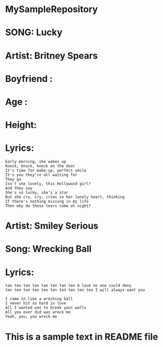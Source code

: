 # MySampleRepository
# SONG: Lucky
# Artist: Britney Spears
# Boyfriend :
# Age :
# Height:
# Lyrics: 
    Early morning, she wakes up
    Knock, knock, knock on the door
    It's time for make-up, perfect smile
    It's you they're all waiting for
    They go
    Isn't she lovely, this Hollywood girl?
    And they say
    She's so lucky, she's a star
    But she cry, cry, cries in her lonely heart, thinking
    If there's nothing missing in my life
    Then why do these tears come at night?

# Artist: Smiley Serious
# Song: Wrecking Ball
# Lyrics: 
    tan ten tan ten tan ten tan ten A love no one could deny
    ten ten ten ten ten ten ten ten ten ten I will always want you

    I came in like a wrecking ball
    I never hit so hard in love
    All I wanted was to break your walls
    All you ever did was wreck me
    Yeah, you, you wreck me
# This is a sample text in README file
